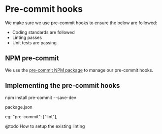 # Pre-commit hooks

We make sure we use pre-commit hooks to ensure the below are followed:
* Coding standards are followed
* Linting passes
* Unit tests are passing

## NPM pre-commit ##

We use the [pre-commit NPM package][1] to manage our pre-commit hooks.

## Implementing the pre-commit hooks ##

npm install pre-commit --save-dev

package.json

eg:
"pre-commit": ["lint"],

@todo
How to setup the existing linting


[1]: https://www.npmjs.com/package/pre-commit
[2]: ../pre-commit
